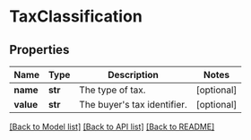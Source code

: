 # TaxClassification

## Properties
Name | Type | Description | Notes
------------ | ------------- | ------------- | -------------
**name** | **str** | The type of tax. | [optional] 
**value** | **str** | The buyer&#39;s tax identifier. | [optional] 

[[Back to Model list]](../README.md#documentation-for-models) [[Back to API list]](../README.md#documentation-for-api-endpoints) [[Back to README]](../README.md)


